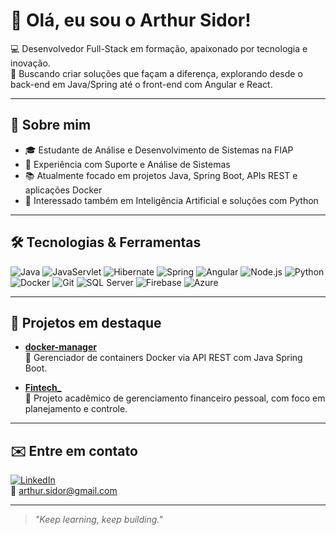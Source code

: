 # 👋 Olá, eu sou o Arthur Sidor!

💻 Desenvolvedor Full-Stack em formação, apaixonado por tecnologia e inovação.  
🎯 Buscando criar soluções que façam a diferença, explorando desde o back-end em Java/Spring até o front-end com Angular e React.

---

## 🚀 Sobre mim

- 🎓 Estudante de Análise e Desenvolvimento de Sistemas na FIAP
- 💼 Experiência com Suporte e Análise de Sistemas
- 📚 Atualmente focado em projetos Java, Spring Boot, APIs REST e aplicações Docker
- 🧠 Interessado também em Inteligência Artificial e soluções com Python

---

## 🛠️ Tecnologias & Ferramentas

![Java](https://img.shields.io/badge/-Java-007396?style=flat&logo=java)
![JavaServlet](https://img.shields.io/badge/-JavaServlet-007396?style=flat&logo=java)
![Hibernate](https://img.shields.io/badge/-Hibernate-007396?style=flat&logo=java)
![Spring](https://img.shields.io/badge/-Spring%20Boot-6DB33F?style=flat&logo=springboot)
![Angular](https://img.shields.io/badge/-Angular-DD0031?style=flat&logo=angular)
![Node.js](https://img.shields.io/badge/-Node.js-339933?style=flat&logo=node.js)
![Python](https://img.shields.io/badge/-Python-3776AB?style=flat&logo=python)
![Docker](https://img.shields.io/badge/-Docker-2496ED?style=flat&logo=docker)
![Git](https://img.shields.io/badge/-Git-F05032?style=flat&logo=git)
![SQL Server](https://img.shields.io/badge/-T--SQL-CC2927?style=flat&logo=microsoftsqlserver)
![Firebase](https://img.shields.io/badge/-Firebase-CC2927?style=flat&logo=microsoftsqlserver)
![Azure](https://img.shields.io/badge/-Azure-CC2927?style=flat&logo=microsoftsqlserver)

---

## 📂 Projetos em destaque

- [**docker-manager**](https://github.com/Arthur-Sidor/docker-manager)  
  🔧 Gerenciador de containers Docker via API REST com Java Spring Boot.

- [**Fintech_**](https://github.com/Arthur-Sidor/Fintech_)  
  💸 Projeto acadêmico de gerenciamento financeiro pessoal, com foco em planejamento e controle.

---

## ✉️ Entre em contato

[![LinkedIn](https://img.shields.io/badge/-LinkedIn-0077B5?style=flat&logo=linkedin)](https://linkedin.com/in/arthur-sidor)  
📧 arthur.sidor@gmail.com

---

> _"Keep learning, keep building."_

